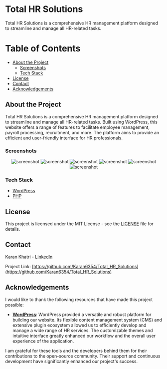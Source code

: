 <div align="">

  <h1>Total HR Solutions</h1>
  
  <p>
    Total HR Solutions is a comprehensive HR management platform designed to streamline and manage all HR-related tasks. 
  
<br />

<!-- Table of Contents -->
# Table of Contents

- [About the Project](#about-the-project)
  * [Screenshots](#screenshots)
  * [Tech Stack](#tech-stack)
- [License](#license)
- [Contact](#contact)
- [Acknowledgements](#acknowledgements)
  

<!-- About the Project -->
## About the Project

Total HR Solutions is a comprehensive HR management platform designed to streamline and manage all HR-related tasks. Built using WordPress, this website offers a range of features to facilitate employee management, payroll processing, recruitment, and more. The platform aims to provide an efficient and user-friendly interface for HR professionals.


<!-- Screenshots -->
### Screenshots
<div align="center"> 
  <img src="Snapshots/Home_page.png" alt="screenshot" />
  <img src="Snapshots/Home_page_2.png" alt="screenshot" />
  <img src="Snapshots/Who_we_are_page.png" alt="screenshot" />
  <img src="Snapshots/Services.png" alt="screenshot" />
  <img src="Snapshots/Career_page.png" alt="screenshot" />
  <img src="Snapshots/Contact_us_page.png" alt="screenshot" />
</div>

<!-- TechStack -->
### Tech Stack

  <ul>
    <li><a href="https://wordpress.org/">WordPress</a></li>
    <li><a href="https://www.php.net/">PHP</a></li>
  </ul>

<!-- License -->
## License

This project is licensed under the MIT License - see the [LICENSE](LICENSE) file for details.


<!-- Contact -->
## Contact

Karan Khatri - [LinkedIn](https://www.linkedin.com/in/karan-r-khatri/)


Project Link: [https://github.com/Karan6354/Total_HR_Solutions](https://github.com/Karan6354/Total_HR_Solutions)


<!-- Acknowledgments -->
## Acknowledgements

I would like to thank the following resources that have made this project possible:

- **[WordPress](https://wordpress.org/)**: WordPress provided a versatile and robust platform for building our website. Its flexible content management system (CMS) and extensive plugin ecosystem allowed us to efficiently develop and manage a wide range of HR services. The customizable themes and intuitive interface greatly enhanced our workflow and the overall user experience of the application.

I am grateful for these tools and the developers behind them for their contributions to the open-source community. Their support and continuous development have significantly enhanced our project's success.

